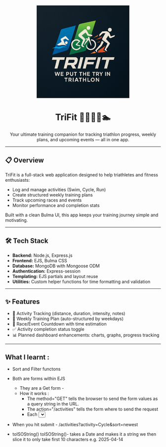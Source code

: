 <p align="center">
  <img src="/public/images/trifit-logo-full.png" alt="TriFit Logo" width="300"/>
</p>

<h1 align="center">TriFit 🏃‍♀️🚴‍♂️🏊</h1>

<p align="center">
  Your ultimate training companion for tracking triathlon progress, weekly plans, and upcoming events — all in one app.
</p>

---

## 📋 Overview

TriFit is a full-stack web application designed to help triathletes and fitness enthusiasts:

- Log and manage activities (Swim, Cycle, Run)
- Create structured weekly training plans
- Track upcoming races and events
- Monitor performance and completion stats

Built with a clean Bulma UI, this app keeps your training journey simple and motivating.

---

## 🛠️ Tech Stack

- **Backend:** Node.js, Express.js
- **Frontend:** EJS, Bulma CSS
- **Database:** MongoDB with Mongoose ODM
- **Authentication:** Express-session
- **Templating:** EJS partials and layout reuse
- **Utilities:** Custom helper functions for time formatting and validation

---

## ✨ Features

- 🏃 Activity Tracking (distance, duration, intensity, notes)
- 📅 Weekly Training Plan (auto-structured by weekdays)
- 📌 Race/Event Countdown with time estimation
- ✅ Activity completion status toggle
- 📊 Planned dashboard enhancements: charts, graphs, progress tracking

---

## What I learnt :

- Sort and Filter functons

- Both are forms within EJS
  - They are a Get form - <form method="GET" action="/activities">
  - How it works :
    - The method="GET" tells the browser to send the form values as a query string in the URL.
    - The action="/activities" tells the form where to send the request
    - Each <select name="..."> provides a key-value pair for the query string.
- When you hit submit - /activities?activity=Cycle&sort=newest

-  toISOString()
toISOString()- takes a Date and makes it a string 
we then slice it to only take first 10 characters 
e.g. 2025-04-14

